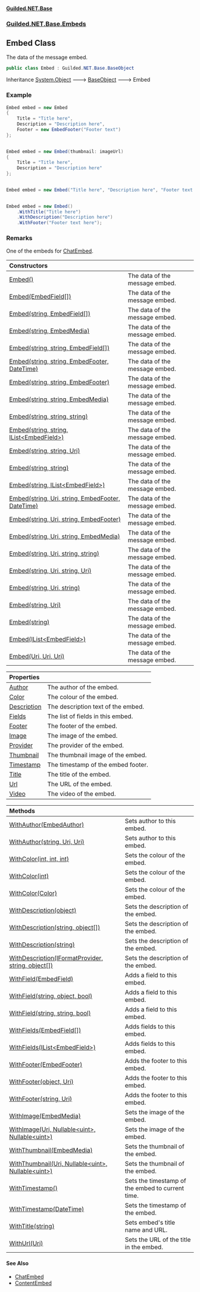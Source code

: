 
#### [Guilded.NET.Base](index 'index')
### [Guilded.NET.Base.Embeds](index#Guilded_NET_Base_Embeds 'Guilded.NET.Base.Embeds')
## Embed Class
The data of the message embed.  
```csharp
public class Embed : Guilded.NET.Base.BaseObject
```

Inheritance [System.Object](https://docs.microsoft.com/en-us/dotnet/api/System.Object 'System.Object') &#129106; [BaseObject](BaseObject 'Guilded.NET.Base.BaseObject') &#129106; Embed  
### Example
```csharp
Embed embed = new Embed  
{  
    Title = "Title here",  
    Description = "Description here",  
    Footer = new EmbedFooter("Footer text")  
};  
```
```csharp
  
Embed embed = new Embed(thumbnail: imageUrl)  
{  
    Title = "Title here",  
    Description = "Description here"  
};  
```
```csharp
  
Embed embed = new Embed("Title here", "Description here", "Footer text here");  
```
```csharp
  
Embed embed = new Embed()  
    .WithTitle("Title here")  
    .WithDescription("Description here")  
    .WithFooter("Footer text here");  
```
### Remarks
One of the embeds for [ChatEmbed](ChatEmbed 'Guilded.NET.Base.Chat.ChatEmbed').  

| Constructors | |
| :--- | :--- |
| [Embed()](Embed_Embed() 'Guilded.NET.Base.Embeds.Embed.Embed()') | The data of the message embed.<br/> |
| [Embed(EmbedField[])](Embed_Embed(EmbedField__) 'Guilded.NET.Base.Embeds.Embed.Embed(Guilded.NET.Base.Embeds.EmbedField[])') | The data of the message embed.<br/> |
| [Embed(string, EmbedField[])](Embed_Embed(string_EmbedField__) 'Guilded.NET.Base.Embeds.Embed.Embed(string, Guilded.NET.Base.Embeds.EmbedField[])') | The data of the message embed.<br/> |
| [Embed(string, EmbedMedia)](Embed_Embed(string_EmbedMedia) 'Guilded.NET.Base.Embeds.Embed.Embed(string, Guilded.NET.Base.Embeds.EmbedMedia)') | The data of the message embed.<br/> |
| [Embed(string, string, EmbedField[])](Embed_Embed(string_string_EmbedField__) 'Guilded.NET.Base.Embeds.Embed.Embed(string, string, Guilded.NET.Base.Embeds.EmbedField[])') | The data of the message embed.<br/> |
| [Embed(string, string, EmbedFooter, DateTime)](Embed_Embed(string_string_EmbedFooter_DateTime) 'Guilded.NET.Base.Embeds.Embed.Embed(string, string, Guilded.NET.Base.Embeds.EmbedFooter, System.DateTime)') | The data of the message embed.<br/> |
| [Embed(string, string, EmbedFooter)](Embed_Embed(string_string_EmbedFooter) 'Guilded.NET.Base.Embeds.Embed.Embed(string, string, Guilded.NET.Base.Embeds.EmbedFooter)') | The data of the message embed.<br/> |
| [Embed(string, string, EmbedMedia)](Embed_Embed(string_string_EmbedMedia) 'Guilded.NET.Base.Embeds.Embed.Embed(string, string, Guilded.NET.Base.Embeds.EmbedMedia)') | The data of the message embed.<br/> |
| [Embed(string, string, string)](Embed_Embed(string_string_string) 'Guilded.NET.Base.Embeds.Embed.Embed(string, string, string)') | The data of the message embed.<br/> |
| [Embed(string, string, IList&lt;EmbedField&gt;)](Embed_Embed(string_string_IList_EmbedField_) 'Guilded.NET.Base.Embeds.Embed.Embed(string, string, System.Collections.Generic.IList&lt;Guilded.NET.Base.Embeds.EmbedField&gt;)') | The data of the message embed.<br/> |
| [Embed(string, string, Uri)](Embed_Embed(string_string_Uri) 'Guilded.NET.Base.Embeds.Embed.Embed(string, string, System.Uri)') | The data of the message embed.<br/> |
| [Embed(string, string)](Embed_Embed(string_string) 'Guilded.NET.Base.Embeds.Embed.Embed(string, string)') | The data of the message embed.<br/> |
| [Embed(string, IList&lt;EmbedField&gt;)](Embed_Embed(string_IList_EmbedField_) 'Guilded.NET.Base.Embeds.Embed.Embed(string, System.Collections.Generic.IList&lt;Guilded.NET.Base.Embeds.EmbedField&gt;)') | The data of the message embed.<br/> |
| [Embed(string, Uri, string, EmbedFooter, DateTime)](Embed_Embed(string_Uri_string_EmbedFooter_DateTime) 'Guilded.NET.Base.Embeds.Embed.Embed(string, System.Uri, string, Guilded.NET.Base.Embeds.EmbedFooter, System.DateTime)') | The data of the message embed.<br/> |
| [Embed(string, Uri, string, EmbedFooter)](Embed_Embed(string_Uri_string_EmbedFooter) 'Guilded.NET.Base.Embeds.Embed.Embed(string, System.Uri, string, Guilded.NET.Base.Embeds.EmbedFooter)') | The data of the message embed.<br/> |
| [Embed(string, Uri, string, EmbedMedia)](Embed_Embed(string_Uri_string_EmbedMedia) 'Guilded.NET.Base.Embeds.Embed.Embed(string, System.Uri, string, Guilded.NET.Base.Embeds.EmbedMedia)') | The data of the message embed.<br/> |
| [Embed(string, Uri, string, string)](Embed_Embed(string_Uri_string_string) 'Guilded.NET.Base.Embeds.Embed.Embed(string, System.Uri, string, string)') | The data of the message embed.<br/> |
| [Embed(string, Uri, string, Uri)](Embed_Embed(string_Uri_string_Uri) 'Guilded.NET.Base.Embeds.Embed.Embed(string, System.Uri, string, System.Uri)') | The data of the message embed.<br/> |
| [Embed(string, Uri, string)](Embed_Embed(string_Uri_string) 'Guilded.NET.Base.Embeds.Embed.Embed(string, System.Uri, string)') | The data of the message embed.<br/> |
| [Embed(string, Uri)](Embed_Embed(string_Uri) 'Guilded.NET.Base.Embeds.Embed.Embed(string, System.Uri)') | The data of the message embed.<br/> |
| [Embed(string)](Embed_Embed(string) 'Guilded.NET.Base.Embeds.Embed.Embed(string)') | The data of the message embed.<br/> |
| [Embed(IList&lt;EmbedField&gt;)](Embed_Embed(IList_EmbedField_) 'Guilded.NET.Base.Embeds.Embed.Embed(System.Collections.Generic.IList&lt;Guilded.NET.Base.Embeds.EmbedField&gt;)') | The data of the message embed.<br/> |
| [Embed(Uri, Uri, Uri)](Embed_Embed(Uri_Uri_Uri) 'Guilded.NET.Base.Embeds.Embed.Embed(System.Uri, System.Uri, System.Uri)') | The data of the message embed.<br/> |

| Properties | |
| :--- | :--- |
| [Author](Embed_Author 'Guilded.NET.Base.Embeds.Embed.Author') | The author of the embed.<br/> |
| [Color](Embed_Color 'Guilded.NET.Base.Embeds.Embed.Color') | The colour of the embed.<br/> |
| [Description](Embed_Description 'Guilded.NET.Base.Embeds.Embed.Description') | The description text of the embed.<br/> |
| [Fields](Embed_Fields 'Guilded.NET.Base.Embeds.Embed.Fields') | The list of fields in this embed.<br/> |
| [Footer](Embed_Footer 'Guilded.NET.Base.Embeds.Embed.Footer') | The footer of the embed.<br/> |
| [Image](Embed_Image 'Guilded.NET.Base.Embeds.Embed.Image') | The image of the embed.<br/> |
| [Provider](Embed_Provider 'Guilded.NET.Base.Embeds.Embed.Provider') | The provider of the embed.<br/> |
| [Thumbnail](Embed_Thumbnail 'Guilded.NET.Base.Embeds.Embed.Thumbnail') | The thumbnail image of the embed.<br/> |
| [Timestamp](Embed_Timestamp 'Guilded.NET.Base.Embeds.Embed.Timestamp') | The timestamp of the embed footer.<br/> |
| [Title](Embed_Title 'Guilded.NET.Base.Embeds.Embed.Title') | The title of the embed.<br/> |
| [Url](Embed_Url 'Guilded.NET.Base.Embeds.Embed.Url') | The URL of the embed.<br/> |
| [Video](Embed_Video 'Guilded.NET.Base.Embeds.Embed.Video') | The video of the embed.<br/> |

| Methods | |
| :--- | :--- |
| [WithAuthor(EmbedAuthor)](Embed_WithAuthor(EmbedAuthor) 'Guilded.NET.Base.Embeds.Embed.WithAuthor(Guilded.NET.Base.Embeds.EmbedAuthor)') | Sets author to this embed.<br/> |
| [WithAuthor(string, Uri, Uri)](Embed_WithAuthor(string_Uri_Uri) 'Guilded.NET.Base.Embeds.Embed.WithAuthor(string, System.Uri, System.Uri)') | Sets author to this embed.<br/> |
| [WithColor(int, int, int)](Embed_WithColor(int_int_int) 'Guilded.NET.Base.Embeds.Embed.WithColor(int, int, int)') | Sets the colour of the embed.<br/> |
| [WithColor(int)](Embed_WithColor(int) 'Guilded.NET.Base.Embeds.Embed.WithColor(int)') | Sets the colour of the embed.<br/> |
| [WithColor(Color)](Embed_WithColor(Color) 'Guilded.NET.Base.Embeds.Embed.WithColor(System.Drawing.Color)') | Sets the colour of the embed.<br/> |
| [WithDescription(object)](Embed_WithDescription(object) 'Guilded.NET.Base.Embeds.Embed.WithDescription(object)') | Sets the description of the embed.<br/> |
| [WithDescription(string, object[])](Embed_WithDescription(string_object__) 'Guilded.NET.Base.Embeds.Embed.WithDescription(string, object[])') | Sets the description of the embed.<br/> |
| [WithDescription(string)](Embed_WithDescription(string) 'Guilded.NET.Base.Embeds.Embed.WithDescription(string)') | Sets the description of the embed.<br/> |
| [WithDescription(IFormatProvider, string, object[])](Embed_WithDescription(IFormatProvider_string_object__) 'Guilded.NET.Base.Embeds.Embed.WithDescription(System.IFormatProvider, string, object[])') | Sets the description of the embed.<br/> |
| [WithField(EmbedField)](Embed_WithField(EmbedField) 'Guilded.NET.Base.Embeds.Embed.WithField(Guilded.NET.Base.Embeds.EmbedField)') | Adds a field to this embed.<br/> |
| [WithField(string, object, bool)](Embed_WithField(string_object_bool) 'Guilded.NET.Base.Embeds.Embed.WithField(string, object, bool)') | Adds a field to this embed.<br/> |
| [WithField(string, string, bool)](Embed_WithField(string_string_bool) 'Guilded.NET.Base.Embeds.Embed.WithField(string, string, bool)') | Adds a field to this embed.<br/> |
| [WithFields(EmbedField[])](Embed_WithFields(EmbedField__) 'Guilded.NET.Base.Embeds.Embed.WithFields(Guilded.NET.Base.Embeds.EmbedField[])') | Adds fields to this embed.<br/> |
| [WithFields(IList&lt;EmbedField&gt;)](Embed_WithFields(IList_EmbedField_) 'Guilded.NET.Base.Embeds.Embed.WithFields(System.Collections.Generic.IList&lt;Guilded.NET.Base.Embeds.EmbedField&gt;)') | Adds fields to this embed.<br/> |
| [WithFooter(EmbedFooter)](Embed_WithFooter(EmbedFooter) 'Guilded.NET.Base.Embeds.Embed.WithFooter(Guilded.NET.Base.Embeds.EmbedFooter)') | Adds the footer to this embed.<br/> |
| [WithFooter(object, Uri)](Embed_WithFooter(object_Uri) 'Guilded.NET.Base.Embeds.Embed.WithFooter(object, System.Uri)') | Adds the footer to this embed.<br/> |
| [WithFooter(string, Uri)](Embed_WithFooter(string_Uri) 'Guilded.NET.Base.Embeds.Embed.WithFooter(string, System.Uri)') | Adds the footer to this embed.<br/> |
| [WithImage(EmbedMedia)](Embed_WithImage(EmbedMedia) 'Guilded.NET.Base.Embeds.Embed.WithImage(Guilded.NET.Base.Embeds.EmbedMedia)') | Sets the image of the embed.<br/> |
| [WithImage(Uri, Nullable&lt;uint&gt;, Nullable&lt;uint&gt;)](Embed_WithImage(Uri_Nullable_uint__Nullable_uint_) 'Guilded.NET.Base.Embeds.Embed.WithImage(System.Uri, System.Nullable&lt;uint&gt;, System.Nullable&lt;uint&gt;)') | Sets the image of the embed.<br/> |
| [WithThumbnail(EmbedMedia)](Embed_WithThumbnail(EmbedMedia) 'Guilded.NET.Base.Embeds.Embed.WithThumbnail(Guilded.NET.Base.Embeds.EmbedMedia)') | Sets the thumbnail of the embed.<br/> |
| [WithThumbnail(Uri, Nullable&lt;uint&gt;, Nullable&lt;uint&gt;)](Embed_WithThumbnail(Uri_Nullable_uint__Nullable_uint_) 'Guilded.NET.Base.Embeds.Embed.WithThumbnail(System.Uri, System.Nullable&lt;uint&gt;, System.Nullable&lt;uint&gt;)') | Sets the thumbnail of the embed.<br/> |
| [WithTimestamp()](Embed_WithTimestamp() 'Guilded.NET.Base.Embeds.Embed.WithTimestamp()') | Sets the timestamp of the embed to current time.<br/> |
| [WithTimestamp(DateTime)](Embed_WithTimestamp(DateTime) 'Guilded.NET.Base.Embeds.Embed.WithTimestamp(System.DateTime)') | Sets the timestamp of the embed.<br/> |
| [WithTitle(string)](Embed_WithTitle(string) 'Guilded.NET.Base.Embeds.Embed.WithTitle(string)') | Sets embed's title name and URL.<br/> |
| [WithUrl(Uri)](Embed_WithUrl(Uri) 'Guilded.NET.Base.Embeds.Embed.WithUrl(System.Uri)') | Sets the URL of the title in the embed.<br/> |

#### See Also
- [ChatEmbed](ChatEmbed 'Guilded.NET.Base.Chat.ChatEmbed')
- [ContentEmbed](ContentEmbed 'Guilded.NET.Base.Chat.ContentEmbed')
